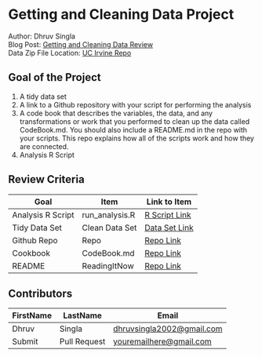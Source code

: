 # Getting and Cleaning Data Project
Author: Dhruv Singla <br />
Blog Post: [Getting and Cleaning Data Review](https://medium.com/@GalarnykMichael/review-course-1-the-data-scientists-toolbox-jhu-coursera-4d7459458821#.5jpg133ln "Click to go to Repo") <br />
Data Zip File Location: [UC Irvine Repo](https://d396qusza40orc.cloudfront.net/getdata%2Fprojectfiles%2FUCI%20HAR%20Dataset.zip "Clicking will download the data")

## Goal of the Project
1. A tidy data set 
2. A link to a Github repository with your script for performing the analysis 
3. A code book that describes the variables, the data, and any transformations or work that you performed to clean up the data called CodeBook.md. You should also include a README.md in the repo with your scripts. This repo explains how all of the scripts work and how they are connected.
4. Analysis R Script

## Review Criteria

Goal | Item | Link to Item
--- | --- | ---
Analysis R Script |  run_analysis.R |  [R Script Link](https://github.com/arshjeet1104/getting.and.cleaning_data/blob/main/run_analysis.R "run_analysis.R")
Tidy Data Set |  Clean Data Set |  [Data Set Link](https://github.com/arshjeet1104/getting.and.cleaning_data/blob/main/data/tidyData.txt  "tidyData.txt")
Github Repo | Repo |  [Repo Link](https://github.com/arshjeet1104/getting.and.cleaning_data  "Click to go to Repo")
Cookbook | CodeBook.md |  [Repo Link](https://github.com/arshjeet1104/getting.and.cleaning_data/blob/main/CodeBook.md  "CodeBook.md")
README | ReadingItNow |  [Repo Link](https://github.com/arshjeet1104/getting.and.cleaning_data/blob/main/README.md  "README.md")

## Contributors

FirstName | LastName | Email
--- | --- | ---
Dhruv |  Singla |  <dhruvsingla2002@gmail.com>
Submit |  Pull Request | <youremailhere@gmail.com>
